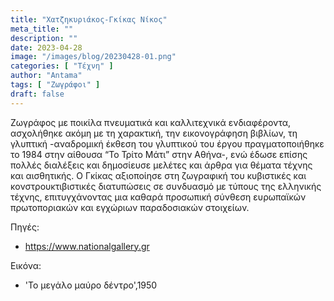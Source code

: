 ```yaml
---
title: "Χατζηκυριάκος-Γκίκας Νίκος"
meta_title: ""
description: ""
date: 2023-04-28
image: "/images/blog/20230428-01.png"
categories: [ "Τέχνη" ]
author: "Antama"
tags: [ "Ζωγράφοι" ]
draft: false
---
```


Ζωγράφος με ποικίλα πνευματικά και καλλιτεχνικά ενδιαφέροντα, ασχολήθηκε ακόμη με τη χαρακτική, την εικονογράφηση
βιβλίων, τη γλυπτική -αναδρομική έκθεση του γλυπτικού του έργου πραγματοποιήθηκε το 1984 στην αίθουσα “Το Τρίτο Μάτι”
στην Αθήνα-, ενώ έδωσε επίσης πολλές διαλέξεις και δημοσίευσε μελέτες και άρθρα για θέματα τέχνης και αισθητικής. Ο
Γκίκας αξιοποίησε στη ζωγραφική του κυβιστικές και κονστρουκτιβιστικές διατυπώσεις σε συνδυασμό με τύπους της ελληνικής
τέχνης, επιτυγχάνοντας μια καθαρά προσωπική σύνθεση ευρωπαϊκών πρωτοποριακών και εγχώριων παραδοσιακών στοιχείων.

Πηγές:

- https://www.nationalgallery.gr

Εικόνα:

- 'Το μεγάλο μαύρο δέντρο',1950
